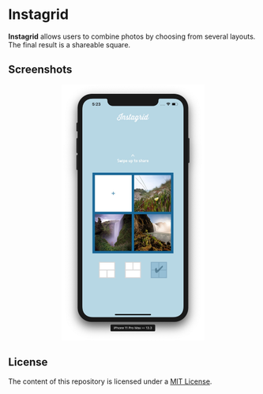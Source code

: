 # Instagrid

**Instagrid** allows users to combine photos by choosing from several layouts. The final result is a shareable square.

## Screenshots

<p float="left" align="center">
    <img src="./README-IMAGES/screenshot-instagrid.jpg" width="289" height="518">
</p>

## License

The content of this repository is licensed under a [MIT License](LICENSE).
